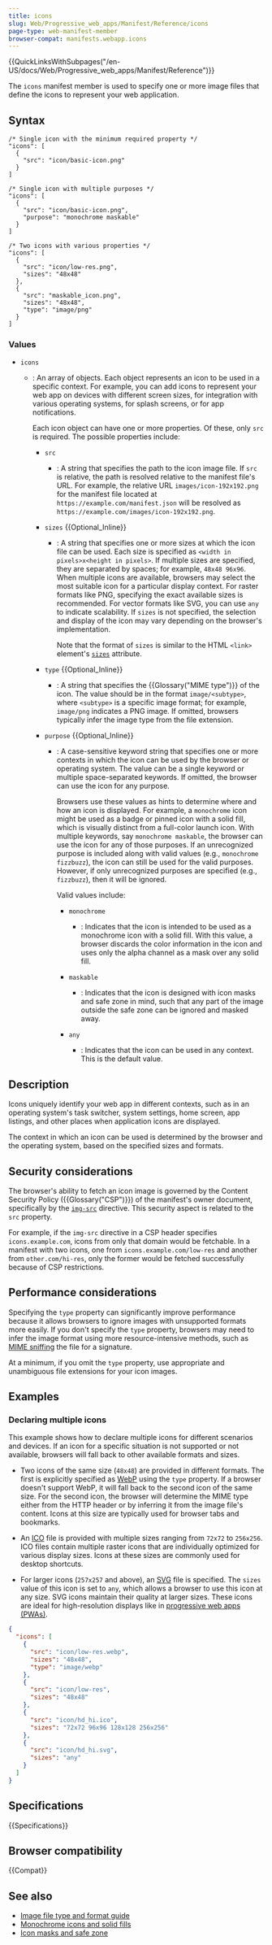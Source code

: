 ```yaml
---
title: icons
slug: Web/Progressive_web_apps/Manifest/Reference/icons
page-type: web-manifest-member
browser-compat: manifests.webapp.icons
---
```


{{QuickLinksWithSubpages("/en-US/docs/Web/Progressive_web_apps/Manifest/Reference")}}

The `icons` manifest member is used to specify one or more image files that define the icons to represent your web application.

## Syntax

```json-nolint
/* Single icon with the minimum required property */
"icons": [
  {
    "src": "icon/basic-icon.png"
  }
]

/* Single icon with multiple purposes */
"icons": [
  {
    "src": "icon/basic-icon.png",
    "purpose": "monochrome maskable"
  }
]

/* Two icons with various properties */
"icons": [
  {
    "src": "icon/low-res.png",
    "sizes": "48x48"
  },
  {
    "src": "maskable_icon.png",
    "sizes": "48x48",
    "type": "image/png"
  }
]
```

### Values

- `icons`

  - : An array of objects.
    Each object represents an icon to be used in a specific context.
    For example, you can add icons to represent your web app on devices with different screen sizes, for integration with various operating systems, for splash screens, or for app notifications.

    Each icon object can have one or more properties. Of these, only `src` is required. The possible properties include:

    - `src`

      - : A string that specifies the path to the icon image file.
        If `src` is relative, the path is resolved relative to the manifest file's URL.
        For example, the relative URL `images/icon-192x192.png` for the manifest file located at `https://example.com/manifest.json` will be resolved as `https://example.com/images/icon-192x192.png`.

    - `sizes` {{Optional_Inline}}

      - : A string that specifies one or more sizes at which the icon file can be used.
        Each size is specified as `<width in pixels>x<height in pixels>`.
        If multiple sizes are specified, they are separated by spaces; for example, `48x48 96x96`.
        When multiple icons are available, browsers may select the most suitable icon for a particular display context.
        For raster formats like PNG, specifying the exact available sizes is recommended.
        For vector formats like SVG, you can use `any` to indicate scalability.
        If `sizes` is not specified, the selection and display of the icon may vary depending on the browser's implementation.

        Note that the format of `sizes` is similar to the HTML `<link>` element's [`sizes`](/en-US/docs/Web/HTML/Reference/Element/link#sizes) attribute.

    - `type` {{Optional_Inline}}

      - : A string that specifies the {{Glossary("MIME type")}} of the icon.
        The value should be in the format `image/<subtype>`, where `<subtype>` is a specific image format; for example, `image/png` indicates a PNG image.
        If omitted, browsers typically infer the image type from the file extension.

    - `purpose` {{Optional_Inline}}

      - : A case-sensitive keyword string that specifies one or more contexts in which the icon can be used by the browser or operating system.
        The value can be a single keyword or multiple space-separated keywords.
        If omitted, the browser can use the icon for any purpose.

        Browsers use these values as hints to determine where and how an icon is displayed.
        For example, a `monochrome` icon might be used as a badge or pinned icon with a solid fill, which is visually distinct from a full-color launch icon.
        With multiple keywords, say `monochrome maskable`, the browser can use the icon for any of those purposes.
        If an unrecognized purpose is included along with valid values (e.g., `monochrome fizzbuzz`), the icon can still be used for the valid purposes.
        However, if only unrecognized purposes are specified (e.g., `fizzbuzz`), then it will be ignored.

        Valid values include:

        - `monochrome`

          - : Indicates that the icon is intended to be used as a monochrome icon with a solid fill.
            With this value, a browser discards the color information in the icon and uses only the alpha channel as a mask over any solid fill.

        - `maskable`

          - : Indicates that the icon is designed with icon masks and safe zone in mind, such that any part of the image outside the safe zone can be ignored and masked away.

        - `any`
          - : Indicates that the icon can be used in any context. This is the default value.

## Description

Icons uniquely identify your web app in different contexts, such as in an operating system's task switcher, system settings, home screen, app listings, and other places when application icons are displayed.

The context in which an icon can be used is determined by the browser and the operating system, based on the specified sizes and formats.

## Security considerations

The browser's ability to fetch an icon image is governed by the Content Security Policy ({{Glossary("CSP")}}) of the manifest's owner document, specifically by the [`img-src`](/en-US/docs/Web/HTTP/Reference/Headers/Content-Security-Policy/img-src) directive. This security aspect is related to the `src` property.

For example, if the `img-src` directive in a CSP header specifies `icons.example.com`, icons from only that domain would be fetchable. In a manifest with two icons, one from `icons.example.com/low-res` and another from `other.com/hi-res`, only the former would be fetched successfully because of CSP restrictions.

## Performance considerations

Specifying the `type` property can significantly improve performance because it allows browsers to ignore images with unsupported formats more easily.
If you don't specify the `type` property, browsers may need to infer the image format using more resource-intensive methods, such as [MIME sniffing](/en-US/docs/Web/HTTP/Guides/MIME_types#mime_sniffing) the file for a signature.

At a minimum, if you omit the `type` property, use appropriate and unambiguous file extensions for your icon images.

## Examples

### Declaring multiple icons

This example shows how to declare multiple icons for different scenarios and devices. If an icon for a specific situation is not supported or not available, browsers will fall back to other available formats and sizes.

- Two icons of the same size (`48x48`) are provided in different formats. The first is explicitly specified as [WebP](/en-US/docs/Web/Media/Guides/Formats/Image_types#webp_image) using the `type` property. If a browser doesn't support WebP, it will fall back to the second icon of the same size. For the second icon, the browser will determine the MIME type either from the HTTP header or by inferring it from the image file's content. Icons at this size are typically used for browser tabs and bookmarks.

- An [ICO](/en-US/docs/Web/Media/Guides/Formats/Image_types#ico_microsoft_windows_icon) file is provided with multiple sizes ranging from `72x72` to `256x256`. ICO files contain multiple raster icons that are individually optimized for various display sizes. Icons at these sizes are commonly used for desktop shortcuts.

- For larger icons (`257x257` and above), an [SVG](/en-US/docs/Web/Media/Guides/Formats/Image_types#svg_scalable_vector_graphics) file is specified. The `sizes` value of this icon is set to `any`, which allows a browser to use this icon at any size. SVG icons maintain their quality at larger sizes. These icons are ideal for high-resolution displays like in [progressive web apps (PWAs)](/en-US/docs/Web/Progressive_web_apps).

```json
{
  "icons": [
    {
      "src": "icon/low-res.webp",
      "sizes": "48x48",
      "type": "image/webp"
    },
    {
      "src": "icon/low-res",
      "sizes": "48x48"
    },
    {
      "src": "icon/hd_hi.ico",
      "sizes": "72x72 96x96 128x128 256x256"
    },
    {
      "src": "icon/hd_hi.svg",
      "sizes": "any"
    }
  ]
}
```

## Specifications

{{Specifications}}

## Browser compatibility

{{Compat}}

## See also

- [Image file type and format guide](/en-US/docs/Web/Media/Guides/Formats/Image_types#webp_image)
- [Monochrome icons and solid fills](https://w3c.github.io/manifest/#monochrome-icons-and-solid-fills)
- [Icon masks and safe zone](https://w3c.github.io/manifest/#icon-masks)
